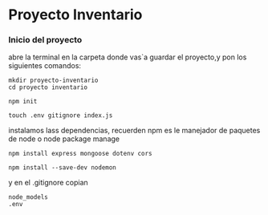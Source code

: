 # Proyecto Inventario
### Inicio del proyecto
abre la terminal en la carpeta donde vas`a guardar el proyecto,y pon los siguientes comandos:
```
mkdir proyecto-inventario
cd proyecto inventario
```
```
npm init
```
```
touch .env gitignore index.js
```
instalamos lass dependencias, recuerden npm es le manejador de paquetes de node o node package manage
```
npm install express mongoose dotenv cors
```
```
npm install --save-dev nodemon
```
y en el .gitignore copian
```
node_models
.env
